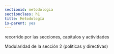 ```yaml
---
sectionid: metodologia
sectionclass: h1
title: Metodología
is-parent: yes
---
```


recorrido por las secciones, capítulos y actividades

Modularidad de la sección 2 (políticas y directivas)
